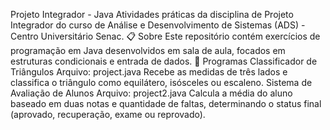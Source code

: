 Projeto Integrador - Java
Atividades práticas da disciplina de Projeto Integrador do curso de Análise e Desenvolvimento de Sistemas (ADS) - Centro Universitário Senac.
📋 Sobre
Este repositório contém exercícios de programação em Java desenvolvidos em sala de aula, focados em estruturas condicionais e entrada de dados.
🚀 Programas
Classificador de Triângulos
Arquivo: project.java
Recebe as medidas de três lados e classifica o triângulo como equilátero, isósceles ou escaleno.
Sistema de Avaliação de Alunos
Arquivo: project2.java
Calcula a média do aluno baseado em duas notas e quantidade de faltas, determinando o status final (aprovado, recuperação, exame ou reprovado).

